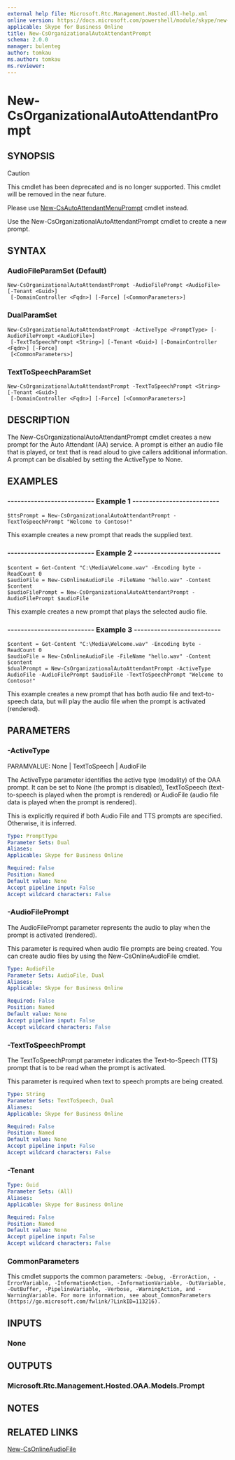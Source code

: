 ```yaml
---
external help file: Microsoft.Rtc.Management.Hosted.dll-help.xml
online version: https://docs.microsoft.com/powershell/module/skype/new-csorganizationalautoattendantprompt
applicable: Skype for Business Online
title: New-CsOrganizationalAutoAttendantPrompt
schema: 2.0.0
manager: bulenteg
author: tomkau
ms.author: tomkau
ms.reviewer:
---
```


# New-CsOrganizationalAutoAttendantPrompt

## SYNOPSIS
> [!CAUTION]
> This cmdlet has been deprecated and is no longer supported.  This cmdlet will be removed in the near future.
> 
> Please use [New-CsAutoAttendantMenuPrompt](New-CsAutoAttendantMenuPrompt.md) cmdlet instead.


Use the New-CsOrganizationalAutoAttendantPrompt cmdlet to create a new prompt.

## SYNTAX

### AudioFileParamSet (Default)
```
New-CsOrganizationalAutoAttendantPrompt -AudioFilePrompt <AudioFile> [-Tenant <Guid>]
 [-DomainController <Fqdn>] [-Force] [<CommonParameters>]
```

### DualParamSet
```
New-CsOrganizationalAutoAttendantPrompt -ActiveType <PromptType> [-AudioFilePrompt <AudioFile>]
 [-TextToSpeechPrompt <String>] [-Tenant <Guid>] [-DomainController <Fqdn>] [-Force]
 [<CommonParameters>]
```

### TextToSpeechParamSet
```
New-CsOrganizationalAutoAttendantPrompt -TextToSpeechPrompt <String> [-Tenant <Guid>]
 [-DomainController <Fqdn>] [-Force] [<CommonParameters>]
```

## DESCRIPTION
The New-CsOrganizationalAutoAttendantPrompt cmdlet creates a new prompt for the Auto Attendant (AA) service. A prompt is either an audio file that is played, or text that is read aloud to give callers additional information. A prompt can be disabled by setting the ActiveType to None. 


## EXAMPLES

### -------------------------- Example 1 -------------------------- 
```
$ttsPrompt = New-CsOrganizationalAutoAttendantPrompt -TextToSpeechPrompt "Welcome to Contoso!"
```

This example creates a new prompt that reads the supplied text.



### -------------------------- Example 2 -------------------------- 
```
$content = Get-Content "C:\Media\Welcome.wav" -Encoding byte -ReadCount 0
$audioFile = New-CsOnlineAudioFile -FileName "hello.wav" -Content $content
$audioFilePrompt = New-CsOrganizationalAutoAttendantPrompt -AudioFilePrompt $audioFile
```

This example creates a new prompt that plays the selected audio file.

### -------------------------- Example 3 -------------------------- 
```
$content = Get-Content "C:\Media\Welcome.wav" -Encoding byte -ReadCount 0
$audioFile = New-CsOnlineAudioFile -FileName "hello.wav" -Content $content
$dualPrompt = New-CsOrganizationalAutoAttendantPrompt -ActiveType AudioFile -AudioFilePrompt $audioFile -TextToSpeechPrompt "Welcome to Contoso!"
```

This example creates a new prompt that has both audio file and text-to-speech data, but will play the audio file when the prompt is activated (rendered).


## PARAMETERS

### -ActiveType
PARAMVALUE: None | TextToSpeech | AudioFile

The ActiveType parameter identifies the active type (modality) of the OAA prompt. It can be set to None (the prompt is disabled), TextToSpeech (text-to-speech is played when the prompt is rendered) or AudioFile (audio file data is played when the prompt is rendered).

This is explicitly required if both Audio File and TTS prompts are specified. Otherwise, it is inferred.

```yaml
Type: PromptType
Parameter Sets: Dual
Aliases: 
Applicable: Skype for Business Online

Required: False
Position: Named
Default value: None
Accept pipeline input: False
Accept wildcard characters: False
```

### -AudioFilePrompt
The AudioFilePrompt parameter represents the audio to play when the prompt is activated (rendered).

This parameter is required when audio file prompts are being created. You can create audio files by using the New-CsOnlineAudioFile cmdlet.

```yaml
Type: AudioFile
Parameter Sets: AudioFile, Dual
Aliases: 
Applicable: Skype for Business Online

Required: False
Position: Named
Default value: None
Accept pipeline input: False
Accept wildcard characters: False
```

### -TextToSpeechPrompt
The TextToSpeechPrompt parameter indicates the Text-to-Speech (TTS) prompt that is to be read when the prompt is activated. 

This parameter is required when text to speech prompts are being created.

```yaml
Type: String
Parameter Sets: TextToSpeech, Dual
Aliases: 
Applicable: Skype for Business Online

Required: False
Position: Named
Default value: None
Accept pipeline input: False
Accept wildcard characters: False
```

### -Tenant

```yaml
Type: Guid
Parameter Sets: (All)
Aliases: 
Applicable: Skype for Business Online

Required: False
Position: Named
Default value: None
Accept pipeline input: False
Accept wildcard characters: False
```

### CommonParameters
This cmdlet supports the common parameters: `-Debug, -ErrorAction, -ErrorVariable, -InformationAction, -InformationVariable, -OutVariable, -OutBuffer, -PipelineVariable, -Verbose, -WarningAction, and -WarningVariable. For more information, see about_CommonParameters (https://go.microsoft.com/fwlink/?LinkID=113216).`

## INPUTS

### None


## OUTPUTS

### Microsoft.Rtc.Management.Hosted.OAA.Models.Prompt


## NOTES

## RELATED LINKS

[New-CsOnlineAudioFile](New-CsOnlineAudioFile.md)

